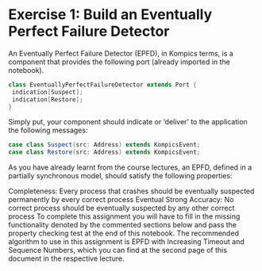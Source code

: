 # Exercise 1: Build an Eventually Perfect Failure Detector
An Eventually Perfect Failure Detector (EPFD), in Kompics terms, is a component that provides the following port (already imported in the notebook).
```scala
class EventuallyPerfectFailureDetector extends Port {
 indication[Suspect];
 indication[Restore];
}
```
Simply put, your component should indicate or ‘deliver’ to the application the following messages:
```scala
case class Suspect(src: Address) extends KompicsEvent;
case class Restore(src: Address) extends KompicsEvent;
```
As you have already learnt from the course lectures, an EPFD, defined in a partially synchronous model, should satisfy the following properties:

Completeness: Every process that crashes should be eventually suspected permanently by every correct process
Eventual Strong Accuracy: No correct process should be eventually suspected by any other correct process
To complete this assignment you will have to fill in the missing functionality denoted by the commented sections below and pass the property checking test at the end of this notebook.
The recommended algorithm to use in this assignment is EPFD with Increasing Timeout and Sequence Numbers, which you can find at the second page of this document in the respective lecture.